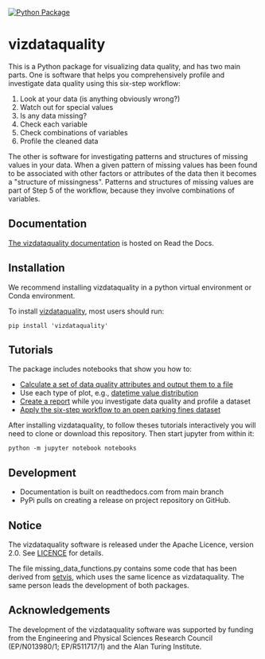 [![Python Package](https://github.com/royruddle/vizdataquality/actions/workflows/main.yml/badge.svg)](https://github.com/royruddle/vizdataquality/actions/workflows/main.yml)
# vizdataquality
This is a Python package for visualizing data quality, and has two main parts. One is software that helps you comprehensively profile and investigate data quality using this six-step workflow:
1. Look at your data (is anything obviously wrong?)
2. Watch out for special values
3. Is any data missing?
4. Check each variable
5. Check combinations of variables
6. Profile the cleaned data

The other is software for investigating patterns and structures of missing values in your data. When a given pattern of missing values has been found to be associated with other factors or attributes of the data then it becomes a "structure of missingness". Patterns and structures of missing values are part of Step 5 of the workflow, because they involve combinations of variables.

## Documentation
[The vizdataquality documentation](https://vizdataquality.readthedocs.io/en/latest/index.html) is hosted on Read the Docs.

## Installation
We recommend installing vizdataquality in a python virtual environment or Conda environment.

To install [vizdataquality](https://pypi.org/project/vizdataquality/), most users should run:

```
pip install 'vizdataquality'
```

## Tutorials
The package includes notebooks that show you how to:
- [Calculate a set of data quality attributes and output them to a file](https://github.com/royruddle/vizdataquality/blob/main/notebooks/Simple%20example.ipynb)
- Use each type of plot, e.g., [datetime value distribution](https://github.com/royruddle/vizdataquality/blob/main/notebooks/Datetime%20value%20distribution.ipynb)
- [Create a report](https://github.com/royruddle/vizdataquality/blob/main/notebooks/Report.ipynb) while you investigate data quality and profile a dataset
- [Apply the six-step workflow to an open parking fines dataset](https://github.com/royruddle/vizdataquality/blob/main/notebooks/Workflow%20(parking%20fines).ipynb)

After installing vizdataquality, to follow theses tutorials interactively you will need to clone or download this repository. Then start jupyter from within it:

```
python -m jupyter notebook notebooks
```

## Development
- Documentation is built on readthedocs.com from main branch
- PyPi pulls on creating a release on project repository on GitHub.

## Notice
The vizdataquality software is released under the Apache Licence, version 2.0. See [LICENCE](./LICENCE) for details.

The file missing_data_functions.py contains some code that has been derived from [setvis](https://pypi.org/project/setvis/), which uses the same licence as vizdataquality. The same person leads the development of both packages. 

## Acknowledgements
The development of the vizdataquality software was supported by funding from the Engineering and Physical Sciences Research Council (EP/N013980/1; EP/R511717/1) and the Alan Turing Institute.
